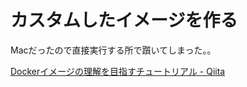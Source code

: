 # カスタムしたイメージを作る

Macだったので直接実行する所で躓いてしまった。。

[Dockerイメージの理解を目指すチュートリアル \- Qiita](https://qiita.com/zembutsu/items/24558f9d0d254e33088f#5-%E8%87%AA%E5%88%86%E7%94%A8%E3%81%AE-hello-world-docker-%E3%82%A4%E3%83%A1%E3%83%BC%E3%82%B8%E3%82%92-dockerfile-%E3%81%A7%E3%83%93%E3%83%AB%E3%83%89)
